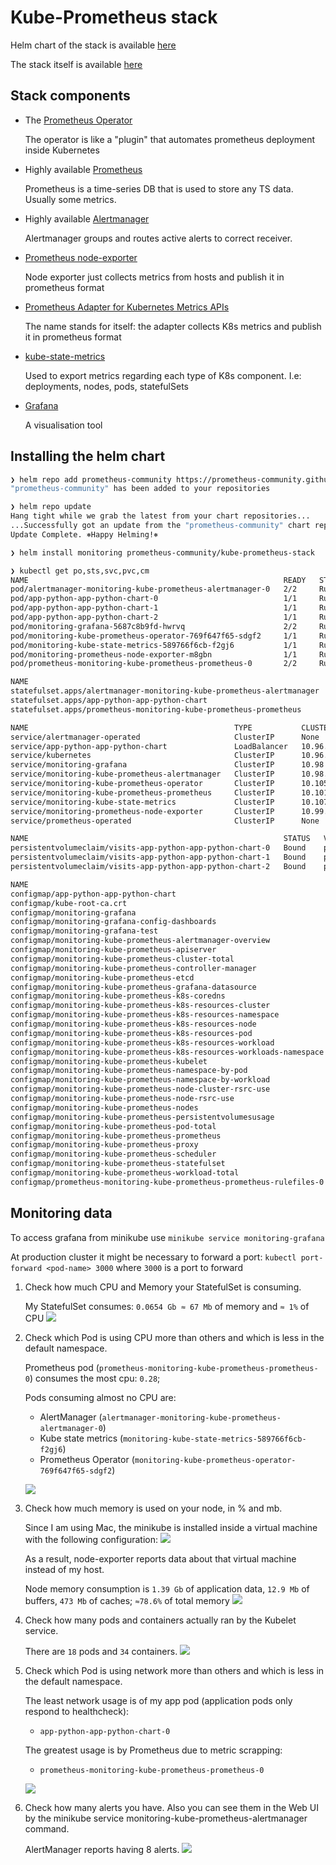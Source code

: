 # Kube-Prometheus stack

Helm chart of the stack is available [here](https://github.com/prometheus-community/helm-charts/tree/main/charts/kube-prometheus-stack)

The stack itself is available [here](https://github.com/prometheus-operator/kube-prometheus)

## Stack components

- The [Prometheus Operator](https://github.com/prometheus-operator/prometheus-operator)

  The operator is like a "plugin" that automates prometheus deployment inside Kubernetes

- Highly available [Prometheus](https://prometheus.io/)

  Prometheus is a time-series DB that is used to store any TS data. Usually some metrics.

- Highly available [Alertmanager](https://github.com/prometheus/alertmanager)

  Alertmanager groups and routes active alerts to correct receiver.

- [Prometheus node-exporter](https://github.com/prometheus/node_exporter)

  Node exporter just collects metrics from hosts and publish it in prometheus format

- [Prometheus Adapter for Kubernetes Metrics APIs](https://github.com/DirectXMan12/k8s-prometheus-adapter)

  The name stands for itself: the adapter collects K8s metrics and publish it in prometheus format

- [kube-state-metrics](https://github.com/kubernetes/kube-state-metrics)

  Used to export metrics regarding each type of K8s component. I.e: deployments, nodes, pods, statefulSets

- [Grafana](https://grafana.com/)

  A visualisation tool

## Installing the helm chart

```bash
❯ helm repo add prometheus-community https://prometheus-community.github.io/helm-charts
"prometheus-community" has been added to your repositories

❯ helm repo update
Hang tight while we grab the latest from your chart repositories...
...Successfully got an update from the "prometheus-community" chart repository
Update Complete. ⎈Happy Helming!⎈

❯ helm install monitoring prometheus-community/kube-prometheus-stack

❯ kubectl get po,sts,svc,pvc,cm
NAME                                                         READY   STATUS    RESTARTS   AGE
pod/alertmanager-monitoring-kube-prometheus-alertmanager-0   2/2     Running   0          15m
pod/app-python-app-python-chart-0                            1/1     Running   0          6h54m
pod/app-python-app-python-chart-1                            1/1     Running   0          6h54m
pod/app-python-app-python-chart-2                            1/1     Running   0          6h54m
pod/monitoring-grafana-5687c8b9fd-hwrvq                      2/2     Running   0          15m
pod/monitoring-kube-prometheus-operator-769f647f65-sdgf2     1/1     Running   0          15m
pod/monitoring-kube-state-metrics-589766f6cb-f2gj6           1/1     Running   0          15m
pod/monitoring-prometheus-node-exporter-m8gbn                1/1     Running   0          15m
pod/prometheus-monitoring-kube-prometheus-prometheus-0       2/2     Running   0          15m

NAME                                                                    READY   AGE
statefulset.apps/alertmanager-monitoring-kube-prometheus-alertmanager   1/1     15m
statefulset.apps/app-python-app-python-chart                            3/3     6h55m
statefulset.apps/prometheus-monitoring-kube-prometheus-prometheus       1/1     15m

NAME                                              TYPE           CLUSTER-IP       EXTERNAL-IP   PORT(S)                      AGE
service/alertmanager-operated                     ClusterIP      None             <none>        9093/TCP,9094/TCP,9094/UDP   15m
service/app-python-app-python-chart               LoadBalancer   10.96.144.33     127.0.0.1     8000:30567/TCP               6h55m
service/kubernetes                                ClusterIP      10.96.0.1        <none>        443/TCP                      17d
service/monitoring-grafana                        ClusterIP      10.98.116.184    <none>        80/TCP                       15m
service/monitoring-kube-prometheus-alertmanager   ClusterIP      10.98.57.234     <none>        9093/TCP                     15m
service/monitoring-kube-prometheus-operator       ClusterIP      10.105.69.129    <none>        443/TCP                      15m
service/monitoring-kube-prometheus-prometheus     ClusterIP      10.101.35.242    <none>        9090/TCP                     15m
service/monitoring-kube-state-metrics             ClusterIP      10.107.250.129   <none>        8080/TCP                     15m
service/monitoring-prometheus-node-exporter       ClusterIP      10.99.208.150    <none>        9100/TCP                     15m
service/prometheus-operated                       ClusterIP      None             <none>        9090/TCP                     15m

NAME                                                         STATUS   VOLUME                                     CAPACITY   ACCESS MODES   STORAGECLASS   AGE
persistentvolumeclaim/visits-app-python-app-python-chart-0   Bound    pvc-9b7361a0-d423-431d-a651-d44882dbe1cb   256M       RWO            standard       7h55m
persistentvolumeclaim/visits-app-python-app-python-chart-1   Bound    pvc-3dc38a46-51d2-4b74-aa64-1048636ef03d   256M       RWO            standard       7h54m
persistentvolumeclaim/visits-app-python-app-python-chart-2   Bound    pvc-16b8d1ec-d0cf-430d-885d-e8b14699fc93   256M       RWO            standard       7h54m

NAME                                                                     DATA   AGE
configmap/app-python-app-python-chart                                    1      6h55m
configmap/kube-root-ca.crt                                               1      17d
configmap/monitoring-grafana                                             1      15m
configmap/monitoring-grafana-config-dashboards                           1      15m
configmap/monitoring-grafana-test                                        1      15m
configmap/monitoring-kube-prometheus-alertmanager-overview               1      15m
configmap/monitoring-kube-prometheus-apiserver                           1      15m
configmap/monitoring-kube-prometheus-cluster-total                       1      15m
configmap/monitoring-kube-prometheus-controller-manager                  1      15m
configmap/monitoring-kube-prometheus-etcd                                1      15m
configmap/monitoring-kube-prometheus-grafana-datasource                  1      15m
configmap/monitoring-kube-prometheus-k8s-coredns                         1      15m
configmap/monitoring-kube-prometheus-k8s-resources-cluster               1      15m
configmap/monitoring-kube-prometheus-k8s-resources-namespace             1      15m
configmap/monitoring-kube-prometheus-k8s-resources-node                  1      15m
configmap/monitoring-kube-prometheus-k8s-resources-pod                   1      15m
configmap/monitoring-kube-prometheus-k8s-resources-workload              1      15m
configmap/monitoring-kube-prometheus-k8s-resources-workloads-namespace   1      15m
configmap/monitoring-kube-prometheus-kubelet                             1      15m
configmap/monitoring-kube-prometheus-namespace-by-pod                    1      15m
configmap/monitoring-kube-prometheus-namespace-by-workload               1      15m
configmap/monitoring-kube-prometheus-node-cluster-rsrc-use               1      15m
configmap/monitoring-kube-prometheus-node-rsrc-use                       1      15m
configmap/monitoring-kube-prometheus-nodes                               1      15m
configmap/monitoring-kube-prometheus-persistentvolumesusage              1      15m
configmap/monitoring-kube-prometheus-pod-total                           1      15m
configmap/monitoring-kube-prometheus-prometheus                          1      15m
configmap/monitoring-kube-prometheus-proxy                               1      15m
configmap/monitoring-kube-prometheus-scheduler                           1      15m
configmap/monitoring-kube-prometheus-statefulset                         1      15m
configmap/monitoring-kube-prometheus-workload-total                      1      15m
configmap/prometheus-monitoring-kube-prometheus-prometheus-rulefiles-0   28     15m
```

## Monitoring data

To access grafana from minikube use `minikube service monitoring-grafana`

At production cluster it might be necessary to forward a port: `kubectl port-forward <pod-name> 3000`
where `3000` is a port to forward

1. Check how much CPU and Memory your StatefulSet is consuming.

   My StatefulSet consumes: `0.0654 Gb ≈ 67 Mb` of memory and `≈ 1%` of CPU
   ![](./images/lab14/statefulset_consumption.png)

1. Check which Pod is using CPU more than others and which is less in the default namespace.

   Prometheus pod (`prometheus-monitoring-kube-prometheus-prometheus-0`) consumes the most cpu: `0.28`;

   Pods consuming almost no CPU are:

   - AlertManager (`alertmanager-monitoring-kube-prometheus-alertmanager-0`)
   - Kube state metrics (`monitoring-kube-state-metrics-589766f6cb-f2gj6`)
   - Prometheus Operator (`monitoring-kube-prometheus-operator-769f647f65-sdgf2`)

   ![](./images/lab14/pod_cpu_usage.png)

1. Check how much memory is used on your node, in % and mb.

   Since I am using Mac, the minikube is installed inside a virtual machine with the following configuration:
   ![](./images/lab14/docker_vm_resources.png)

   As a result, node-exporter reports data about that virtual machine instead of my host.

   Node memory consumption is `1.39 Gb` of application data, `12.9 Mb` of buffers, `473 Mb` of caches;
   `≈78.6%` of total memory
   ![](./images/lab14/node_memory_usage.png)

1. Check how many pods and containers actually ran by the Kubelet service.

   There are `18` pods and `34` containers.
   ![](./images/lab14/kubelet_pods_containers.png)

1. Check which Pod is using network more than others and which is less in the default namespace.

   The least network usage is of my app pod (application pods only respond to healthcheck):

   - `app-python-app-python-chart-0`

   The greatest usage is by Prometheus due to metric scrapping:

   - `prometheus-monitoring-kube-prometheus-prometheus-0`

   ![](./images/lab14/network_usage.png)

1. Check how many alerts you have. Also you can see them in the Web UI by the minikube
   service monitoring-kube-prometheus-alertmanager command.

   AlertManager reports having 8 alerts.
   ![](./images/lab14/alert_count.png)
